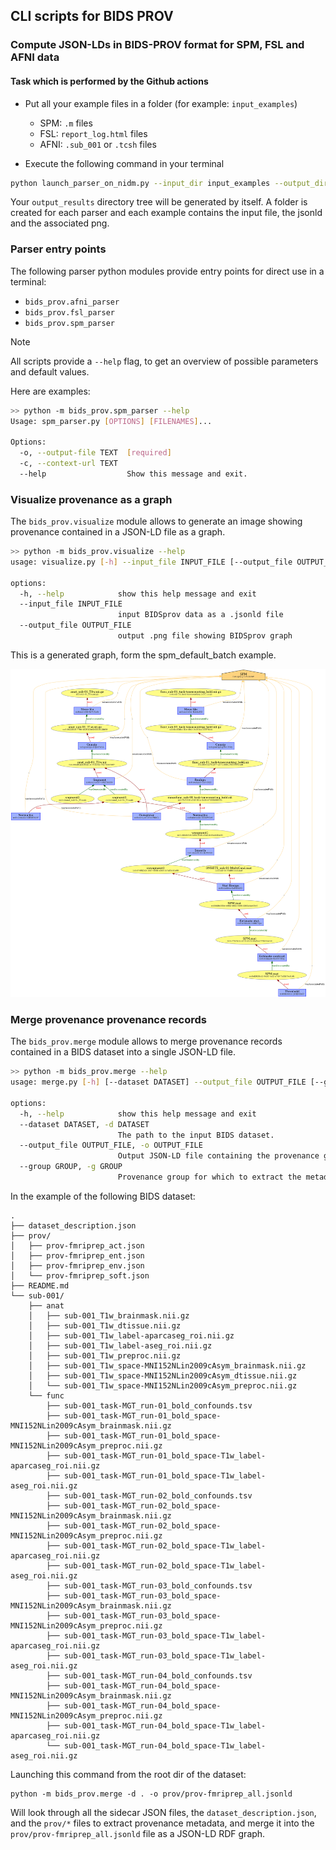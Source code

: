 ## CLI scripts for BIDS PROV

### Compute JSON-LDs in BIDS-PROV format for SPM, FSL and AFNI data
#### Task which is performed by the Github actions

- Put all your example files in a folder (for example: `input_examples`)
  - SPM: `.m` files
  - FSL: `report_log.html` files
  - AFNI: `.sub_001` or `.tcsh` files

- Execute the following command in your terminal
```bash
python launch_parser_on_nidm.py --input_dir input_examples --output_dir output_results
```
Your `output_results` directory tree will be generated by itself. A folder is created for each parser and each example contains the input file, the jsonld and the associated png. 


### Parser entry points

The following parser python modules provide entry points for direct use in a terminal:

* `bids_prov.afni_parser`
* `bids_prov.fsl_parser`
* `bids_prov.spm_parser`

> [!NOTE]
> All scripts provide a `--help` flag, to get an overview of possible parameters and default values.

Here are examples:

```bash
>> python -m bids_prov.spm_parser --help
Usage: spm_parser.py [OPTIONS] [FILENAMES]...

Options:
  -o, --output-file TEXT  [required]
  -c, --context-url TEXT
  --help                  Show this message and exit.
```

### Visualize provenance as a graph

The `bids_prov.visualize` module allows to generate an image showing provenance contained in a JSON-LD file as a graph.

```bash
>> python -m bids_prov.visualize --help
usage: visualize.py [-h] --input_file INPUT_FILE [--output_file OUTPUT_FILE]

options:
  -h, --help            show this help message and exit
  --input_file INPUT_FILE
                        input BIDSprov data as a .jsonld file
  --output_file OUTPUT_FILE
                        output .png file showing BIDSprov graph
```

This is a generated graph, form the spm_default_batch example.

![provenance graph for the spm_default_batch](examples/from_parsers/spm/spm_default_batch.png)

### Merge provenance provenance records

The `bids_prov.merge` module allows to merge provenance records contained in a BIDS dataset into a single JSON-LD file.

```bash
>> python -m bids_prov.merge --help
usage: merge.py [-h] [--dataset DATASET] --output_file OUTPUT_FILE [--group GROUP]

options:
  -h, --help            show this help message and exit
  --dataset DATASET, -d DATASET
                        The path to the input BIDS dataset.
  --output_file OUTPUT_FILE, -o OUTPUT_FILE
                        Output JSON-LD file containing the provenance graph for the input dataset.
  --group GROUP, -g GROUP
                        Provenance group for which to extract the metadata.
```

In the example of the following BIDS dataset:

```
.
├── dataset_description.json
├── prov/
│   ├── prov-fmriprep_act.json
│   ├── prov-fmriprep_ent.json
│   ├── prov-fmriprep_env.json
│   └── prov-fmriprep_soft.json
├── README.md
└── sub-001/
    ├── anat
    │   ├── sub-001_T1w_brainmask.nii.gz
    │   ├── sub-001_T1w_dtissue.nii.gz
    │   ├── sub-001_T1w_label-aparcaseg_roi.nii.gz
    │   ├── sub-001_T1w_label-aseg_roi.nii.gz
    │   ├── sub-001_T1w_preproc.nii.gz
    │   ├── sub-001_T1w_space-MNI152NLin2009cAsym_brainmask.nii.gz
    │   ├── sub-001_T1w_space-MNI152NLin2009cAsym_dtissue.nii.gz
    │   └── sub-001_T1w_space-MNI152NLin2009cAsym_preproc.nii.gz
    └── func
        ├── sub-001_task-MGT_run-01_bold_confounds.tsv
        ├── sub-001_task-MGT_run-01_bold_space-MNI152NLin2009cAsym_brainmask.nii.gz
        ├── sub-001_task-MGT_run-01_bold_space-MNI152NLin2009cAsym_preproc.nii.gz
        ├── sub-001_task-MGT_run-01_bold_space-T1w_label-aparcaseg_roi.nii.gz
        ├── sub-001_task-MGT_run-01_bold_space-T1w_label-aseg_roi.nii.gz
        ├── sub-001_task-MGT_run-02_bold_confounds.tsv
        ├── sub-001_task-MGT_run-02_bold_space-MNI152NLin2009cAsym_brainmask.nii.gz
        ├── sub-001_task-MGT_run-02_bold_space-MNI152NLin2009cAsym_preproc.nii.gz
        ├── sub-001_task-MGT_run-02_bold_space-T1w_label-aparcaseg_roi.nii.gz
        ├── sub-001_task-MGT_run-02_bold_space-T1w_label-aseg_roi.nii.gz
        ├── sub-001_task-MGT_run-03_bold_confounds.tsv
        ├── sub-001_task-MGT_run-03_bold_space-MNI152NLin2009cAsym_brainmask.nii.gz
        ├── sub-001_task-MGT_run-03_bold_space-MNI152NLin2009cAsym_preproc.nii.gz
        ├── sub-001_task-MGT_run-03_bold_space-T1w_label-aparcaseg_roi.nii.gz
        ├── sub-001_task-MGT_run-03_bold_space-T1w_label-aseg_roi.nii.gz
        ├── sub-001_task-MGT_run-04_bold_confounds.tsv
        ├── sub-001_task-MGT_run-04_bold_space-MNI152NLin2009cAsym_brainmask.nii.gz
        ├── sub-001_task-MGT_run-04_bold_space-MNI152NLin2009cAsym_preproc.nii.gz
        ├── sub-001_task-MGT_run-04_bold_space-T1w_label-aparcaseg_roi.nii.gz
        └── sub-001_task-MGT_run-04_bold_space-T1w_label-aseg_roi.nii.gz
```

Launching this command from the root dir of the dataset:
```shell
python -m bids_prov.merge -d . -o prov/prov-fmriprep_all.jsonld
```

Will look through all the sidecar JSON files, the `dataset_description.json`, and the `prov/*` files to extract provenance metadata, and merge it into the `prov/prov-fmriprep_all.jsonld` file as a JSON-LD RDF graph.
